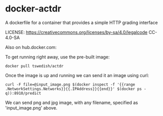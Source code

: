 # docker-actdr
A dockerfile for a container that provides a simple HTTP grading interface

LICENSE: https://creativecommons.org/licenses/by-sa/4.0/legalcode
CC-4.0-SA

Also on hub.docker.com:

To get running right away, use the pre-built image:
~~~~
docker pull tswedish/actdr
~~~~

Once the image is up and running we can send it an image using curl:

~~~~
curl -F file=@input_image.png $(docker inspect -f '{{range .NetworkSettings.Networks}}{{.IPAddress}}{{end}}' $(docker ps -q)):8910/predict
~~~~

We can send png and jpg image, with any filename, specified as 'input_image.png' above.
